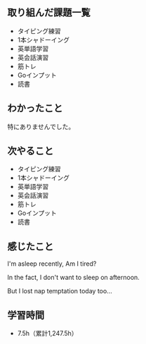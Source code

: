## 取り組んだ課題一覧
- タイピング練習
- 1本シャドーイング
- 英単語学習
- 英会話演習
- 筋トレ
- Goインプット
- 読書
## わかったこと
特にありませんでした。
## 次やること
- タイピング練習
- 1本シャドーイング
- 英単語学習
- 英会話演習
- 筋トレ
- Goインプット
- 読書
## 感じたこと
I'm asleep recently, Am I tired?

In the fact, I don't want to sleep on afternoon.

But I lost nap temptation today too...

## 学習時間
- 7.5h（累計1,247.5h）
